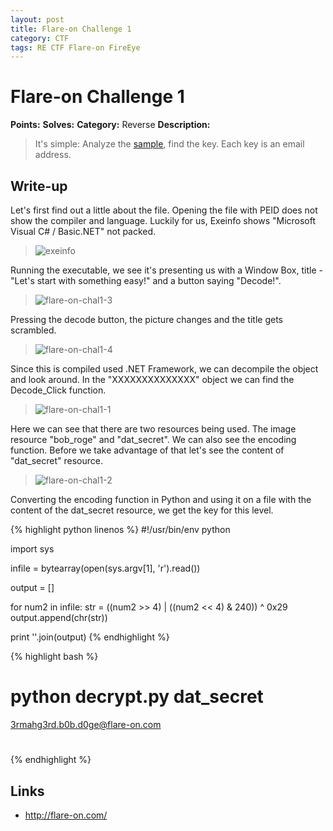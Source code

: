 ```yaml
---
layout: post
title: Flare-on Challenge 1
category: CTF
tags: RE CTF Flare-on FireEye
---
```


# Flare-on Challenge 1
**Points:**
**Solves:**
**Category:** Reverse
**Description:**

> It's simple: Analyze the [sample]({{site.url}}/assets/Challenge1.exe), find the key. Each key is an email address.

## Write-up

Let's first find out a little about the file. Opening the file with PEID does not show the compiler and language.
Luckily for us, Exeinfo shows "Microsoft Visual C# / Basic.NET" not packed.

> ![exeinfo]({{site.url}}/assets/flare-on-chal1-5.png)

Running the executable, we see it's presenting us with a Window Box, title - "Let's start with something easy!" and a button
saying "Decode!".

> ![flare-on-chal1-3]({{site.url}}/assets/flare-on-chal1-3.png)

Pressing the decode button, the picture changes and the title gets scrambled.

> ![flare-on-chal1-4]({{site.url}}/assets/flare-on-chal1-4.png)

Since this is compiled used .NET Framework, we can decompile the object and look around.
In the "XXXXXXXXXXXXXX" object we can find the Decode_Click function.

> ![flare-on-chal1-1]({{site.url}}/assets/flare-on-chal1-1.png)

Here we can see that there are two resources being used. The image resource "bob_roge" and "dat_secret".
We can also see the encoding function. Before we take advantage of that let's see the content of "dat_secret" resource.

> ![flare-on-chal1-2]({{site.url}}/assets/flare-on-chal1-2.png)

Converting the encoding function in Python and using it on a file with the content of the dat_secret resource, we get the key for this level.

{% highlight python linenos %}
#!/usr/bin/env python

import sys

infile = bytearray(open(sys.argv[1], 'r').read())

output = []

for num2 in infile:
	str = ((num2 >> 4) | ((num2 << 4) & 240)) ^ 0x29
	output.append(chr(str))

print ''.join(output)
{% endhighlight %}

{% highlight bash %}
# python decrypt.py dat_secret 
3rmahg3rd.b0b.d0ge@flare-on.com
# 
{% endhighlight %}

## Links

* <http://flare-on.com/>
